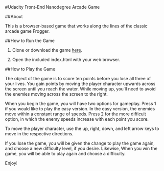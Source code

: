 #Udacity Front-End Nanodegree Arcade Game


##About

This is a browser-based game that works along the lines of the classic arcade
game Frogger.


##How to Run the Game

1. Clone or download the game [here](https://github.com/josef-mirante/frontend-nanodegree-arcade-game).

2. Open the included index.html with your web browser.


##How to Play the Game

The object of the game is to score ten points before you lose all three of
your lives.  You gain points by moving the player character upwards across the
screen until you reach the water.  While moving up, you'll need to avoid
the enemies moving across the screen to the right.

When you begin the game, you will have two options for gameplay.  Press 1 if
you would like to play the easy version.  In the easy version, the enemies move
within a constant range of speeds. Press 2 for the more difficult option,
in which the enemy speeds increase with each point you score.

To move the player character, use the up, right, down, and left arrow keys to
move in the respective directions.

If you lose the game, you will be given the change to play the game again, and
choose a new difficulty level, if you desire.  Likewise, When you win the game,
you will be able to play again and choose a difficulty.


Enjoy!